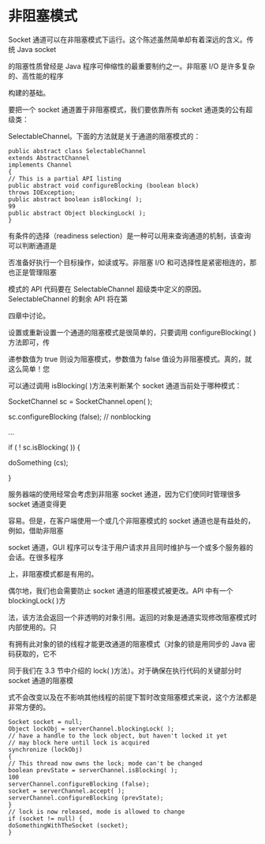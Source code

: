 # 非阻塞模式

Socket 通道可以在非阻塞模式下运行。这个陈述虽然简单却有着深远的含义。传统 Java socket

的阻塞性质曾经是 Java 程序可伸缩性的最重要制约之一。非阻塞 I/O 是许多复杂的、高性能的程序

构建的基础。

要把一个 socket 通道置于非阻塞模式，我们要依靠所有 socket 通道类的公有超级类：

SelectableChannel。下面的方法就是关于通道的阻塞模式的：

```
public abstract class SelectableChannel
extends AbstractChannel
implements Channel
{
// This is a partial API listing
public abstract void configureBlocking (boolean block)
throws IOException;
public abstract boolean isBlocking( );
99
public abstract Object blockingLock( );
}
```

有条件的选择（readiness selection）是一种可以用来查询通道的机制，该查询可以判断通道是

否准备好执行一个目标操作，如读或写。非阻塞 I/O 和可选择性是紧密相连的，那也正是管理阻塞

模式的 API 代码要在 SelectableChannel 超级类中定义的原因。SelectableChannel 的剩余 API 将在第

四章中讨论。

设置或重新设置一个通道的阻塞模式是很简单的，只要调用 configureBlocking\( \)方法即可，传

递参数值为 true 则设为阻塞模式，参数值为 false 值设为非阻塞模式。真的，就这么简单！您

可以通过调用 isBlocking\( \)方法来判断某个 socket 通道当前处于哪种模式：

SocketChannel sc = SocketChannel.open\( \);

sc.configureBlocking \(false\); // nonblocking

...

if \( ! sc.isBlocking\( \)\) {

doSomething \(cs\);

}

服务器端的使用经常会考虑到非阻塞 socket 通道，因为它们使同时管理很多 socket 通道变得更

容易。但是，在客户端使用一个或几个非阻塞模式的 socket 通道也是有益处的，例如，借助非阻塞

socket 通道，GUI 程序可以专注于用户请求并且同时维护与一个或多个服务器的会话。在很多程序

上，非阻塞模式都是有用的。

偶尔地，我们也会需要防止 socket 通道的阻塞模式被更改。API 中有一个 blockingLock\( \)方

法，该方法会返回一个非透明的对象引用。返回的对象是通道实现修改阻塞模式时内部使用的。只

有拥有此对象的锁的线程才能更改通道的阻塞模式（对象的锁是用同步的 Java 密码获取的，它不

同于我们在 3.3 节中介绍的 lock\( \)方法）。对于确保在执行代码的关键部分时 socket 通道的阻塞模

式不会改变以及在不影响其他线程的前提下暂时改变阻塞模式来说，这个方法都是非常方便的。

```
Socket socket = null;
Object lockObj = serverChannel.blockingLock( );
// have a handle to the lock object, but haven't locked it yet
// may block here until lock is acquired
synchronize (lockObj)
{
// This thread now owns the lock; mode can't be changed
boolean prevState = serverChannel.isBlocking( );
100
serverChannel.configureBlocking (false);
socket = serverChannel.accept( );
serverChannel.configureBlocking (prevState);
}
// lock is now released, mode is allowed to change
if (socket != null) {
doSomethingWithTheSocket (socket);
}
```



